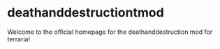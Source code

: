 # deathanddestructiontmod
Welcome to the official homepage for the deathanddestruction mod for terraria!
